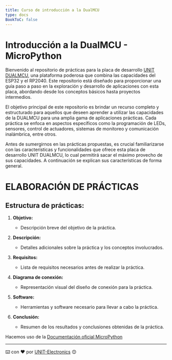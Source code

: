 ```yaml
---
title: Curso de introducción a la DualMCU
type: docs
BookToC: false
---
```


# Introducción a la DualMCU - MicroPython 

Bienvenido al repositorio de prácticas para la placa de desarrollo [UNIT DUALMCU](https://uelectronics.com/producto/unit-dualmcu-esp32-rp2040-tarjeta-de-desarrollo/), una plataforma poderosa que combina las capacidades del ESP32 y el RP2040. Este repositorio está diseñado para proporcionar una guía paso a paso en la exploración y desarrollo de aplicaciones con esta placa, abordando desde los conceptos básicos hasta proyectos intermedios.

El objetivo principal de este repositorio es brindar un recurso completo y estructurado para aquellos que deseen aprender a utilizar las capacidades de la DUALMCU para una amplia gama de aplicaciones prácticas. Cada práctica se enfoca en aspectos específicos como la programación de LEDs, sensores, control de actuadores, sistemas de monitoreo y comunicación inalámbrica, entre otros.

Antes de sumergirnos en las prácticas propuestas, es crucial familiarizarse con las características y funcionalidades que ofrece esta placa  de desarrollo UNIT DUALMCU, lo cual permitirá sacar el máximo provecho de sus capacidades. A continuación se explican sus características de forma general. 

# ELABORACIÓN DE PRÁCTICAS

## Estructura de prácticas:

1. **Objetivo:**
    - Descripción breve del objetivo de la práctica.

2. **Descripción:**
    - Detalles adicionales sobre la práctica y los conceptos involucrados.

3. **Requisitos:**
    - Lista de requisitos necesarios antes de realizar la práctica.

4. **Diagrama de conexión:**
    - Representación visual del diseño de conexión para la práctica.

5. **Software:**
    - Herramientas y software necesario para llevar a cabo la práctica.

6. **Conclusión:**
    - Resumen de los resultados y conclusiones obtenidas de la práctica.




Hacemos uso de la [Documentación oficial MicroPython](https://docs.micropython.org/en/latest/index.html)

---
⌨️ con ❤️ por [UNIT-Electronics](https://github.com/UNIT-Electronics) 😊